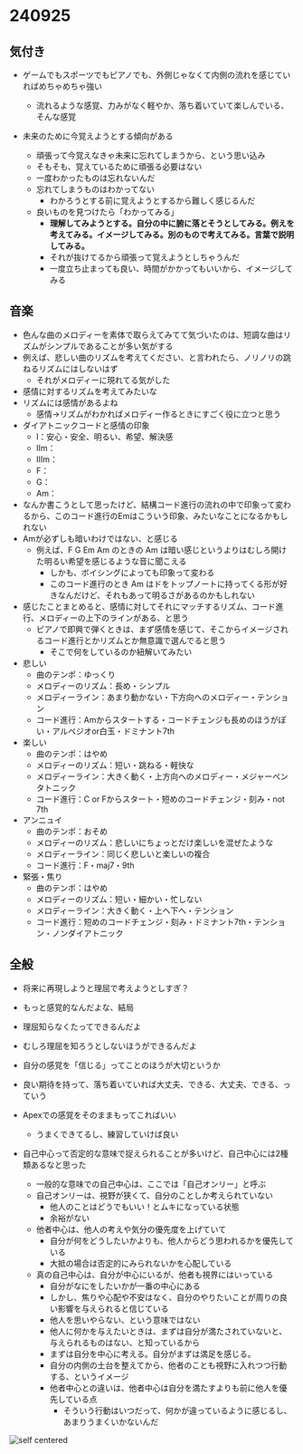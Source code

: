 # 240925

## 気付き

- ゲームでもスポーツでもピアノでも、外側じゃなくて内側の流れを感じていればめちゃめちゃ強い
  - 流れるような感覚、力みがなく軽やか、落ち着いていて楽しんでいる、そんな感覚

- 未来のために今覚えようとする傾向がある
  - 頑張って今覚えなきゃ未来に忘れてしまうから、という思い込み
  - そもそも、覚えているために頑張る必要はない
  - 一度わかったものは忘れないんだ
  - 忘れてしまうものはわかってない
    - わかろうとする前に覚えようとするから難しく感じるんだ
  - 良いものを見つけたら「わかってみる」
    - **理解してみようとする。自分の中に腑に落とそうとしてみる。例えを考えてみる。イメージしてみる。別のもので考えてみる。言葉で説明してみる。**
    - それが抜けてるから頑張って覚えようとしちゃうんだ
    - 一度立ち止まっても良い、時間がかかってもいいから、イメージしてみる


## 音楽

- 色んな曲のメロディーを素体で取らえてみてて気づいたのは、短調な曲はリズムがシンプルであることが多い気がする
- 例えば、悲しい曲のリズムを考えてください、と言われたら、ノリノリの跳ねるリズムにはしないはず
  - それがメロディーに現れてる気がした
- 感情に対するリズムを考えてみたいな
- リズムには感情があるよね
  - 感情→リズムがわかればメロディー作るときにすごく役に立つと思う
- ダイアトニックコードと感情の印象
  - I：安心・安全、明るい、希望、解決感
  - IIm：
  - IIIm：
  - F：
  - G：
  - Am：
- なんか書こうとして思ったけど、結構コード進行の流れの中で印象って変わるから、このコード進行のEmはこういう印象、みたいなことになるかもしれない
- Amが必ずしも暗いわけではない、と感じる
  - 例えば、F G Em Am のときの Am は暗い感じというよりはむしろ開けた明るい希望を感じるような音に聞こえる
    - しかも、ボイシングによっても印象って変わる
    - このコード進行のとき Am はドをトップノートに持ってくる形が好きなんだけど、それもあって明るさがあるのかもしれない
- 感じたことまとめると、感情に対してそれにマッチするリズム、コード進行、メロディーの上下のラインがある、と思う
  - ピアノで即興で弾くときは、まず感情を感じて、そこからイメージされるコード進行とかリズムとか無意識で選んでると思う
    - そこで何をしているのか紐解いてみたい
- 悲しい
  - 曲のテンポ：ゆっくり
  - メロディーのリズム：長め・シンプル
  - メロディーライン：あまり動かない・下方向へのメロディー・テンション
  - コード進行：Amからスタートする・コードチェンジも長めのほうがぽい・アルペジオor白玉・ドミナント7th
- 楽しい
  - 曲のテンポ：はやめ
  - メロディーのリズム：短い・跳ねる・軽快な
  - メロディーライン：大きく動く・上方向へのメロディー・メジャーペンタトニック
  - コード進行：C or Fからスタート・短めのコードチェンジ・刻み・not 7th
- アンニュイ
  - 曲のテンポ：おそめ
  - メロディーのリズム：悲しいにちょっとだけ楽しいを混ぜたような
  - メロディーライン：同じく悲しいと楽しいの複合
  - コード進行：F・maj7・9th
- 緊張・焦り
  - 曲のテンポ：はやめ
  - メロディーのリズム：短い・細かい・忙しない
  - メロディーライン：大きく動く・上へ下へ・テンション
  - コード進行：短めのコードチェンジ・刻み・ドミナント7th・テンション・ノンダイアトニック

## 全般

- 将来に再現しようと理屈で考えようとしすぎ？
- もっと感覚的なんだよな、結局
- 理屈知らなくたってできるんだよ
- むしろ理屈を知ろうとしないほうができるんだよ
- 自分の感覚を「信じる」ってことのほうが大切というか
- 良い期待を持って、落ち着いていれば大丈夫、できる、大丈夫、できる、っていう
- Apexでの感覚をそのままもってこればいい
  - うまくできてるし、練習していけば良い

- 自己中心って否定的な意味で捉えられることが多いけど、自己中心には2種類あるなと思った
  - 一般的な意味での自己中心は、ここでは「自己オンリー」と呼ぶ
  - 自己オンリーは、視野が狭くて、自分のことしか考えられていない
    - 他人のことはどうでもいい！とムキになっている状態
    - 余裕がない
  - 他者中心は、他人の考えや気分の優先度を上げていて
    - 自分が何をどうしたいかよりも、他人からどう思われるかを優先している
    - 大抵の場合は否定的にみられないかを心配している
  - 真の自己中心は、自分が中心にいるが、他者も視界にはいっている
    - 自分がなにをしたいかが一番の中心にある
    - しかし、焦りや心配や不安はなく、自分のやりたいことが周りの良い影響を与えられると信じている
    - 他人を思いやらない、という意味ではない
    - 他人に何かを与えたいときは、まずは自分が満たされていないと、与えられるものはない、と知っているから
    - まずは自分を中心に考える。自分がまずは満足を感じる。
    - 自分の内側の土台を整えてから、他者のことも視野に入れつつ行動する、というイメージ
    - 他者中心との違いは、他者中心は自分を満たすよりも前に他人を優先している点
      - そういう行動はいつだって、何かが違っているように感じるし、あまりうまくいかないんだ

![self centered](/devlog/assets/images/240925.png)
